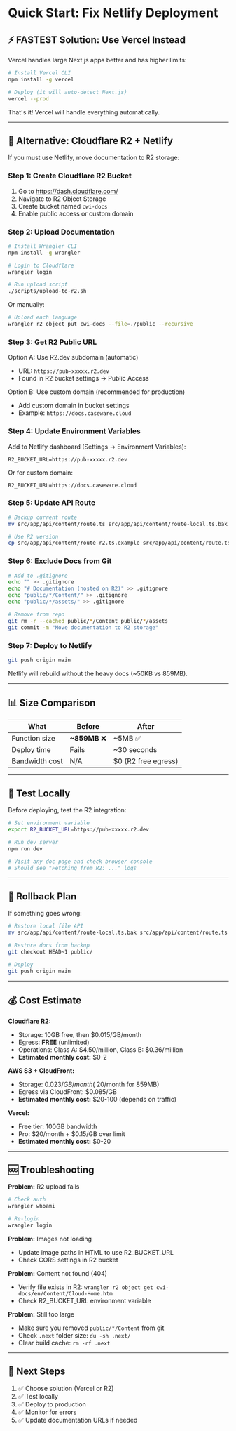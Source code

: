 # Quick Start: Fix Netlify Deployment

## ⚡ FASTEST Solution: Use Vercel Instead

Vercel handles large Next.js apps better and has higher limits:

```bash
# Install Vercel CLI
npm install -g vercel

# Deploy (it will auto-detect Next.js)
vercel --prod
```

That's it! Vercel will handle everything automatically.

---

## 🔧 Alternative: Cloudflare R2 + Netlify

If you must use Netlify, move documentation to R2 storage:

### Step 1: Create Cloudflare R2 Bucket

1. Go to https://dash.cloudflare.com/
2. Navigate to R2 Object Storage
3. Create bucket named `cwi-docs`
4. Enable public access or custom domain

### Step 2: Upload Documentation

```bash
# Install Wrangler CLI
npm install -g wrangler

# Login to Cloudflare
wrangler login

# Run upload script
./scripts/upload-to-r2.sh
```

Or manually:
```bash
# Upload each language
wrangler r2 object put cwi-docs --file=./public --recursive
```

### Step 3: Get R2 Public URL

Option A: Use R2.dev subdomain (automatic)
- URL: `https://pub-xxxxx.r2.dev`
- Found in R2 bucket settings → Public Access

Option B: Use custom domain (recommended for production)
- Add custom domain in bucket settings
- Example: `https://docs.caseware.cloud`

### Step 4: Update Environment Variables

Add to Netlify dashboard (Settings → Environment Variables):

```
R2_BUCKET_URL=https://pub-xxxxx.r2.dev
```

Or for custom domain:
```
R2_BUCKET_URL=https://docs.caseware.cloud
```

### Step 5: Update API Route

```bash
# Backup current route
mv src/app/api/content/route.ts src/app/api/content/route-local.ts.bak

# Use R2 version
cp src/app/api/content/route-r2.ts.example src/app/api/content/route.ts
```

### Step 6: Exclude Docs from Git

```bash
# Add to .gitignore
echo "" >> .gitignore
echo "# Documentation (hosted on R2)" >> .gitignore
echo "public/*/Content/" >> .gitignore
echo "public/*/assets/" >> .gitignore

# Remove from repo
git rm -r --cached public/*/Content public/*/assets
git commit -m "Move documentation to R2 storage"
```

### Step 7: Deploy to Netlify

```bash
git push origin main
```

Netlify will rebuild without the heavy docs (~50KB vs 859MB).

---

## 📊 Size Comparison

| What | Before | After |
|------|--------|-------|
| Function size | **~859MB** ❌ | ~5MB ✅ |
| Deploy time | Fails | ~30 seconds |
| Bandwidth cost | N/A | $0 (R2 free egress) |

---

## 🧪 Test Locally

Before deploying, test the R2 integration:

```bash
# Set environment variable
export R2_BUCKET_URL=https://pub-xxxxx.r2.dev

# Run dev server
npm run dev

# Visit any doc page and check browser console
# Should see "Fetching from R2: ..." logs
```

---

## 🔄 Rollback Plan

If something goes wrong:

```bash
# Restore local file API
mv src/app/api/content/route-local.ts.bak src/app/api/content/route.ts

# Restore docs from backup
git checkout HEAD~1 public/

# Deploy
git push origin main
```

---

## 💰 Cost Estimate

**Cloudflare R2:**
- Storage: 10GB free, then $0.015/GB/month
- Egress: **FREE** (unlimited)
- Operations: Class A: $4.50/million, Class B: $0.36/million
- **Estimated monthly cost:** $0-2

**AWS S3 + CloudFront:**
- Storage: $0.023/GB/month (~$20/month for 859MB)
- Egress via CloudFront: $0.085/GB
- **Estimated monthly cost:** $20-100 (depends on traffic)

**Vercel:**
- Free tier: 100GB bandwidth
- Pro: $20/month + $0.15/GB over limit
- **Estimated monthly cost:** $0-20

---

## 🆘 Troubleshooting

**Problem:** R2 upload fails
```bash
# Check auth
wrangler whoami

# Re-login
wrangler login
```

**Problem:** Images not loading
- Update image paths in HTML to use R2_BUCKET_URL
- Check CORS settings in R2 bucket

**Problem:** Content not found (404)
- Verify file exists in R2: `wrangler r2 object get cwi-docs/en/Content/Cloud-Home.htm`
- Check R2_BUCKET_URL environment variable

**Problem:** Still too large
- Make sure you removed `public/*/Content` from git
- Check `.next` folder size: `du -sh .next/`
- Clear build cache: `rm -rf .next`

---

## 📝 Next Steps

1. ✅ Choose solution (Vercel or R2)
2. ✅ Test locally
3. ✅ Deploy to production
4. ✅ Monitor for errors
5. ✅ Update documentation URLs if needed
